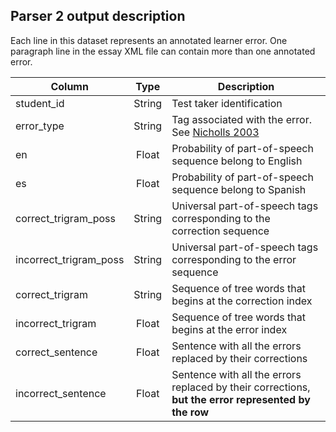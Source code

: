 ## Parser 2 output description

Each line in this dataset represents an annotated learner error.
One paragraph line in the essay XML file can contain more than one annotated error.

| Column | Type   | Description |
|--------|:------:|-------------|
| student_id | String | Test taker identification |
| error_type | String | Tag associated with the error. See [Nicholls 2003](http://ucrel.lancs.ac.uk/publications/CL2003/papers/nicholls.pdf) |
| en | Float | Probability of part-of-speech sequence belong to English |
| es | Float | Probability of part-of-speech sequence belong to Spanish |
| correct_trigram_poss | String | Universal part-of-speech tags corresponding to the correction sequence |
| incorrect_trigram_poss | String | Universal part-of-speech tags corresponding to the error sequence |
| correct_trigram | String | Sequence of tree words that begins at the correction index |
| incorrect_trigram | Float | Sequence of tree words that begins at the error index |
| correct_sentence | Float | Sentence with all the errors replaced by their corrections |
| incorrect_sentence | Float | Sentence with all the errors replaced by their corrections, **but the error represented by the row** |
